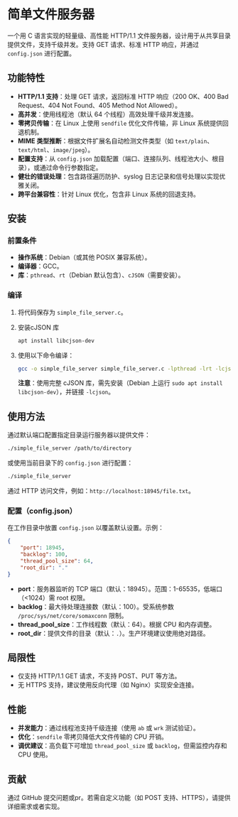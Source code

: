 # 简单文件服务器

一个用 C 语言实现的轻量级、高性能 HTTP/1.1 文件服务器，设计用于从共享目录提供文件，支持千级并发。支持 GET 请求、标准 HTTP 响应，并通过 `config.json` 进行配置。

## 功能特性

- **HTTP/1.1 支持**：处理 GET 请求，返回标准 HTTP 响应（200 OK、400 Bad Request、404 Not Found、405 Method Not Allowed）。
- **高并发**：使用线程池（默认 64 个线程）高效处理千级并发连接。
- **零拷贝传输**：在 Linux 上使用 `sendfile` 优化文件传输，非 Linux 系统提供回退机制。
- **MIME 类型推断**：根据文件扩展名自动检测文件类型（如 `text/plain`、`text/html`、`image/jpeg`）。
- **配置支持**：从 `config.json` 加载配置（端口、连接队列、线程池大小、根目录），或通过命令行参数指定。
- **健壮的错误处理**：包含路径遍历防护、syslog 日志记录和信号处理以实现优雅关闭。
- **跨平台兼容性**：针对 Linux 优化，包含非 Linux 系统的回退支持。

## 安装

### 前置条件

- **操作系统**：Debian（或其他 POSIX 兼容系统）。
- **编译器**：GCC。
- **库**：`pthread`、`rt`（Debian 默认包含）、`cJSON`（需要安装）。

### 编译

1. 将代码保存为 `simple_file_server.c`。
   
3. 安装cJSON 库
   ```bash
   apt install libcjson-dev
    ```

5. 使用以下命令编译：

   ```bash
   gcc -o simple_file_server simple_file_server.c -lpthread -lrt -lcjson
   ```

   **注意**：使用完整 cJSON 库，需先安装（Debian 上运行 `sudo apt install libcjson-dev`），并链接 `-lcjson`。

## 使用方法

通过默认端口配置指定目录运行服务器以提供文件：

```bash
./simple_file_server /path/to/directory
```

或使用当前目录下的 `config.json` 进行配置：

```bash
./simple_file_server
```

通过 HTTP 访问文件，例如：`http://localhost:18945/file.txt`。

### 配置（config.json）

在工作目录中放置 `config.json` 以覆盖默认设置。示例：

```json
{
    "port": 18945,
    "backlog": 100,
    "thread_pool_size": 64,
    "root_dir": "."
}
```

- **port**：服务器监听的 TCP 端口（默认：18945）。范围：1-65535，低端口（&lt;1024）需 root 权限。
- **backlog**：最大待处理连接数（默认：100）。受系统参数 `/proc/sys/net/core/somaxconn` 限制。
- **thread_pool_size**：工作线程数（默认：64）。根据 CPU 和内存调整。
- **root_dir**：提供文件的目录（默认：`.`）。生产环境建议使用绝对路径。

## 局限性

- 仅支持 HTTP/1.1 GET 请求，不支持 POST、PUT 等方法。
- 无 HTTPS 支持，建议使用反向代理（如 Nginx）实现安全连接。

## 性能

- **并发能力**：通过线程池支持千级连接（使用 `ab` 或 `wrk` 测试验证）。
- **优化**：`sendfile` 零拷贝降低大文件传输的 CPU 开销。
- **调优建议**：高负载下可增加 `thread_pool_size` 或 `backlog`，但需监控内存和 CPU 使用。

## 贡献

通过 GitHub 提交问题或pr。若需自定义功能（如 POST 支持、HTTPS），请提供详细需求或者实现。
